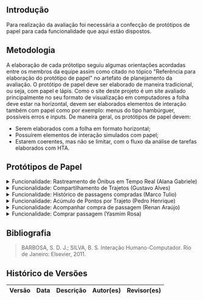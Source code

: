 ## Introdução
Para realização da avaliação foi necessária a confecção de protótipos de papel para cada funcionalidade que aqui estão dispostos.

## Metodologia
A elaboração de cada prótotipo seguiu algumas orientações acordadas entre os membros da equipe assim como citado no tópico "Referência para elaboração do protótipo de papel" no artefato de planejamento da avaliação.
O protótipo de papel deve ser elaborado de maneira tradicional, ou seja, com papel e lápis. Como o site deste projeto é um site avaliado principalmente no seu formato de visualização em computadores a folha deve estar na horizontal, devem ser elaborados elementos de interação também com papel como por exemplo: menus do tipo hambúrguer, possíveis erros e inputs. 
De maneira geral, os protótipos de papel devem:

- Serem elaborados com a folha em formato horizontal;
- Possuírem elementos de interação simulados com papel;
- Estarem coerentes, mas não se limitar, com o fluxo da análise de tarefas elaborados com HTA.


## Protótipos de Papel
<details>
<summary>Funcionalidade: Rastreamento de Ônibus em Tempo Real (Alana Gabriele)</summary>
</details>

<details>
    <summary>Funcionalidade: Compartilhamento de Trajetos (Gustavo Alves) </summary>
    <img src="../prototipo_papel/gustavo/g1.jpeg">
    <img src="../prototipo_papel/gustavo/g2.jpeg">
    <img src="../prototipo_papel/gustavo/g3.jpeg">
    <img src="../prototipo_papel/gustavo/g4.jpeg">
    <img src="../prototipo_papel/gustavo/g5.jpeg">
</details>

<details>
    <summary> Funcionalidade: Histórico de passagens compradas (Marco Tulio) </summary>
</details>

<details>
    <summary>Funcionalidade: Acúmulo de Pontos por Trajeto (Pedro Henrique)</summary>
</details>

<details>
    <summary> Funcionalidade: Acompanhar compra de passagem (Renan Araújo)</summary>
</details>

<details>
    <summary> Funcionalidade: Comprar passagem (Yasmim Rosa)  </summary>
    <img src="../prototipo_papel/yasmim/y1.jpeg">
    <img src="../prototipo_papel/yasmim/y2.jpeg">
    <img src="../prototipo_papel/yasmim/y3.jpeg">
    <img src="../prototipo_papel/yasmim/y4.jpeg">
    <img src="../prototipo_papel/yasmim/y5.jpeg">
    <img src="../prototipo_papel/yasmim/y6.jpeg">
    <img src="../prototipo_papel/yasmim/y7.jpeg">
    <img src="../prototipo_papel/yasmim/y8.jpeg">

</details>

## Bibliografia

> BARBOSA, S. D. J.; SILVA, B. S. Interação Humano-Computador. Rio de Janeiro: Elsevier, 2011.

## Histórico de Versões

| Versão |    Data    | Descrição                               | Autor(es)                                                                                     | Revisor(es)                                        |
| ------ | :--------: | --------------------------------------- | --------------------------------------------------------------------------------------------- | -------------------------------------------------- |
